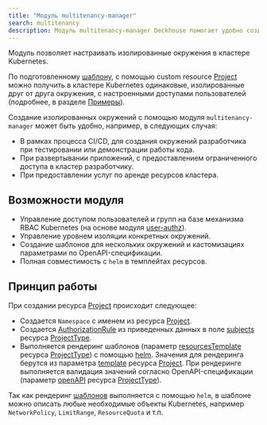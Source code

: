 ```yaml
---
title: "Модуль multitenancy-manager"
search: multitenancy
description: Модуль multitenancy-manager Deckhouse помогает удобно создавать шаблонизированные окружения в кластере Kubernetes с помощью ресурсов (Custom Resources). Рендеринг шаблонов окружения с помощью helm позволяет использовать в шаблоне окружения любые объекты Kubernetes.  
---
```


Модуль позволяет настраивать изолированные окружения в кластере Kubernetes.

По подготовленному [шаблону](cr.html#projecttype), с помощью custom resource [Project](cr.html#project) можно получить в кластере Kubernetes одинаковые, изолированные друг от друга окружения, с настроенными доступами пользователей (подробнее, в разделе [Примеры](usage.html)).

Создание изолированных окружений с помощью модуля `multitenancy-manager` может быть удобно, например, в следующих случая:
- В рамках процесса CI/CD, для создания окружений разработчика при тестировании или демонстрации работы кода.
- При развертывании приложений, с предоставлением ограниченного доступа в кластер разработчику.
- При предоставлении услуг по аренде ресурсов кластера.

## Возможности модуля

- Управление доступом пользователей и групп на базе механизма RBAC Kubernetes (на основе модуля [user-authz](../../modules/140-user-authz)).
- Управление уровнем изоляции конкретных окружений.
- Создание шаблонов для нескольких окружений и кастомизациях параметрами по OpenAPI-спецификации.
- Полная совместимость с `helm` в темплейтах ресурсов.

## Принцип работы

При создании ресурса [Project](cr.html#project) происходит следующее:
- Создается `Namespace` с именем из ресурса [Project](cr.html#project).
- Создается [AuthorizationRule](../140-user-authz/cr.html#authorizationrule) из приведенных данных в поле [subjects](cr.htlm#projecttype-v1alpha1-spec-subjects) ресурса [ProjectType](cr.htlm#projecttype).
- Выполняется рендеринг шаблонов (параметр [resourcesTemplate](cr.htlm#projecttype-v1alpha1-spec-resourcestemplate) ресурса [ProjectType](cr.htlm#projecttype)) с помощью [helm](https://helm.sh/docs/). Значения для рендеринга берутся из параметра [template](cr.htlm#project-v1alpha1-spec-template) ресурса [Project](cr.html#project). При рендеринге выполняется валидация значений согласно OpenAPI-спецификации (параметр [openAPI](cr.htlm#projecttype-v1alpha1-spec-openapi) ресурса [ProjectType](cr.htlm#projecttype)).

Так как рендеринг [шаблонов](cr.htlm#projecttype-v1alpha1-spec-resourcestemplate) выполняется с помощью `helm`, в шаблоне можно описать любые необходимые объекты Kubernetes, например `NetworkPolicy`, `LimitRange`, `ResourceQuota` и т.п.
